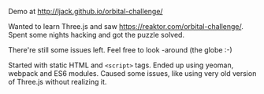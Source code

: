 Demo at http://ljack.github.io/orbital-challenge/

Wanted to learn Three.js and saw https://reaktor.com/orbital-challenge/. Spent some nights hacking and got the puzzle solved. 

There're still some issues left. Feel free to look -around (the globe :-)

Started with static HTML and `<script>` tags. Ended up using yeoman, webpack and ES6 modules. Caused some issues, like using very old version of Three.js without realizing it.
